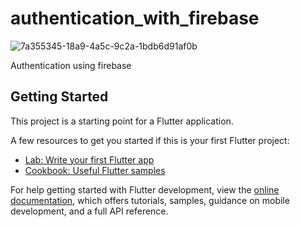 # authentication_with_firebase
![7a355345-18a9-4a5c-9c2a-1bdb6d91af0b](https://user-images.githubusercontent.com/87460435/200129087-2a2f91cd-625d-4f64-a79f-0ab08923b2c4.jpg)

Authentication using firebase

## Getting Started

This project is a starting point for a Flutter application.

A few resources to get you started if this is your first Flutter project:

- [Lab: Write your first Flutter app](https://docs.flutter.dev/get-started/codelab)
- [Cookbook: Useful Flutter samples](https://docs.flutter.dev/cookbook)

For help getting started with Flutter development, view the
[online documentation](https://docs.flutter.dev/), which offers tutorials,
samples, guidance on mobile development, and a full API reference.
